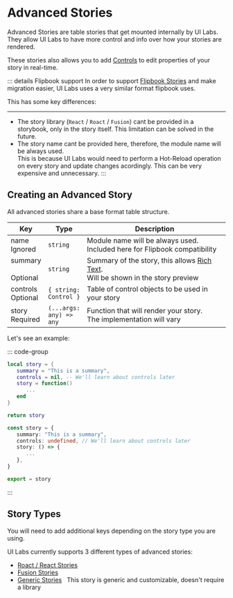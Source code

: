 # Advanced Stories


Advanced Stories are table stories that get mounted internally by UI Labs. They allow UI Labs to have more control and info over how your stories are rendered. 

These stories also allows you to add [Controls]("") to edit properties of your story in real-time.


::: details Flipbook support
In order to support [Flipbook Stories](https://flipbook-labs.github.io/flipbook/docs/story-format) and make migration easier, UI Labs uses a very similar format flipbook uses.

This has some key differences:

---

- The story library (`React` / `Roact` / `Fusion`) cant be provided in a storybook, only in the story itself. This limitation can be solved in the future. 
- The story name cant be provided here, therefore, the module name will be always used.<br/>This is because UI Labs would need to perform a Hot-Reload operation on every story and update changes acordingly. This can be very expensive and unnecessary.
::: 

## Creating an Advanced Story



All advanced stories share a base format table structure.


<table>
   <thead> 
      <tr>
         <th>Key</th>
         <th>Type</th>
         <th width="100%">Description</th>
      </tr>
   </thead>
   <tbody>
      <tr>
         <td><span class="nowrap"> name &nbsp; <span class="props-table-ignored">Ignored</span> </span></td>
         <td><code>string</code></td>
         <td>Module name will be always used.<br/>Included here for Flipbook compatibility</td>
      </tr>
      <tr>
         <td><span class="nowrap"> summary &nbsp; <span class="props-table-optional">Optional</span> </span></td>
         <td><code>string</code></td>
         <td>
            Summary of the story, this allows <a href="https://create.roblox.com/docs/ui/rich-text" target="_blank">Rich Text</a>.
            <br/> Will be shown in the story preview 
         </td>
      </tr>
      <tr>
         <td><span class="nowrap"> controls &nbsp; <span class="props-table-optional">Optional</span></span></td>
         <td><code><span class="nowrap">{ string: Control }</span></code></td>
         <td>Table of control objects to be used in your story</td>
      </tr>
      <tr>
         <td><span class="nowrap"> story &nbsp; <span class="props-table-required">Required</span></span></td>
         <td><code><span class="nowrap">(...args: any) => any</span></code></td>
         <td>	Function that will render your story.<br/>The implementation will vary</td>
      </tr>
   </tbody>
</table>



Let's see an example:

::: code-group

```lua [Luau]
local story = {
   summary = "This is a summary",
   controls = nil, -- We'll learn about controls later
   story = function()
      ...
   end
}

return story
```

```ts [Roblox-TS]
const story = {
   summary: "This is a summary",
   controls: undefined, // We'll learn about controls later
   story: () => {
      ...
   },
}

export = story
```
 
:::

## Story Types

You will need to add additional keys depending on the story type you are using.

UI Labs currently supports 3 different types of advanced stories:

- [Roact / React Stories](./react.md)
- [Fusion Stories](./fusion.md)
- [Generic Stories](./generic.md) <span class="tiphelp">&nbsp; This story is generic and customizable, doesn't require a library</span>

